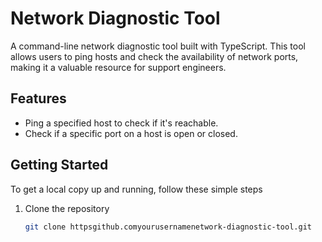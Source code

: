 # Network Diagnostic Tool

A command-line network diagnostic tool built with TypeScript. This tool allows users to ping hosts and check the availability of network ports, making it a valuable resource for support engineers.

## Features

- Ping a specified host to check if it's reachable.
- Check if a specific port on a host is open or closed.

## Getting Started

To get a local copy up and running, follow these simple steps

1. Clone the repository
   ```bash
   git clone httpsgithub.comyourusernamenetwork-diagnostic-tool.git
